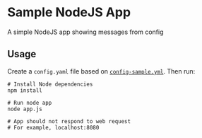 # Sample NodeJS App

A simple NodeJS app showing messages from config


## Usage

Create a `config.yaml` file based on [`config-sample.yml`](./config-sample.yaml). Then run:

```
# Install Node dependencies
npm install

# Run node app
node app.js

# App should not respond to web request
# For example, localhost:8080
```